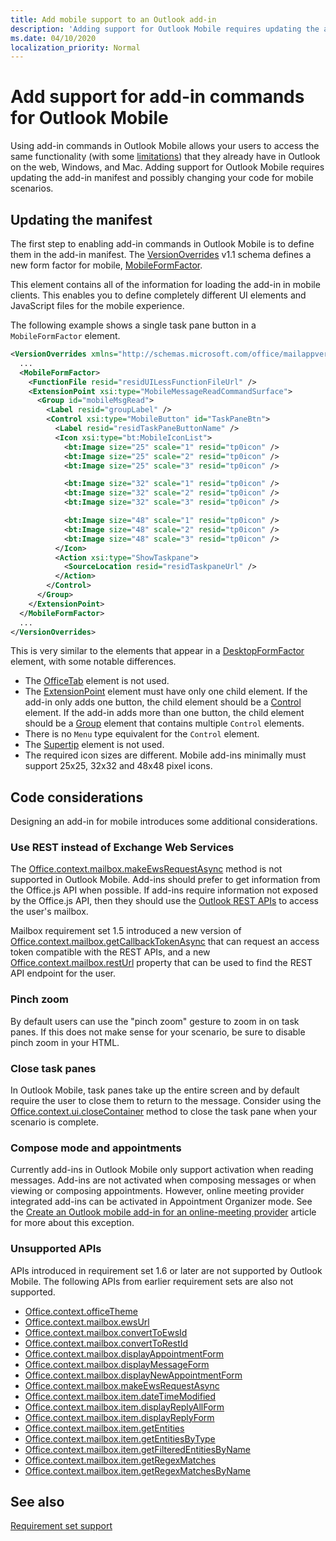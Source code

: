 ```yaml
---
title: Add mobile support to an Outlook add-in
description: 'Adding support for Outlook Mobile requires updating the add-in manifest and possibly changing your code for mobile scenarios.'
ms.date: 04/10/2020
localization_priority: Normal
---
```


# Add support for add-in commands for Outlook Mobile

Using add-in commands in Outlook Mobile allows your users to access the same functionality (with some [limitations](#code-considerations)) that they already have in Outlook on the web, Windows, and Mac. Adding support for Outlook Mobile requires updating the add-in manifest and possibly changing your code for mobile scenarios.

## Updating the manifest

The first step to enabling add-in commands in Outlook Mobile is to define them in the add-in manifest. The [VersionOverrides](../reference/manifest/versionoverrides.md) v1.1 schema defines a new form factor for mobile, [MobileFormFactor](../reference/manifest/mobileformfactor.md).

This element contains all of the information for loading the add-in in mobile clients. This enables you to define completely different UI elements and JavaScript files for the mobile experience.

The following example shows a single task pane button in a `MobileFormFactor` element.

```xml
<VersionOverrides xmlns="http://schemas.microsoft.com/office/mailappversionoverrides/1.1" xsi:type="VersionOverridesV1_1">
  ...
  <MobileFormFactor>
    <FunctionFile resid="residUILessFunctionFileUrl" />
    <ExtensionPoint xsi:type="MobileMessageReadCommandSurface">
      <Group id="mobileMsgRead">
        <Label resid="groupLabel" />
        <Control xsi:type="MobileButton" id="TaskPaneBtn">
          <Label resid="residTaskPaneButtonName" />
          <Icon xsi:type="bt:MobileIconList">
            <bt:Image size="25" scale="1" resid="tp0icon" />
            <bt:Image size="25" scale="2" resid="tp0icon" />
            <bt:Image size="25" scale="3" resid="tp0icon" />

            <bt:Image size="32" scale="1" resid="tp0icon" />
            <bt:Image size="32" scale="2" resid="tp0icon" />
            <bt:Image size="32" scale="3" resid="tp0icon" />

            <bt:Image size="48" scale="1" resid="tp0icon" />
            <bt:Image size="48" scale="2" resid="tp0icon" />
            <bt:Image size="48" scale="3" resid="tp0icon" />
          </Icon>
          <Action xsi:type="ShowTaskpane">
            <SourceLocation resid="residTaskpaneUrl" />
          </Action>
        </Control>
      </Group>
    </ExtensionPoint>
  </MobileFormFactor>
  ...
</VersionOverrides>
```

This is very similar to the elements that appear in a [DesktopFormFactor](../reference/manifest/desktopformfactor.md) element, with some notable differences.

- The [OfficeTab](../reference/manifest/officetab.md) element is not used.
- The [ExtensionPoint](../reference/manifest/extensionpoint.md) element must have only one child element. If the add-in only adds one button, the child element should be a [Control](../reference/manifest/control.md) element. If the add-in adds more than one button, the child element should be a [Group](../reference/manifest/group.md) element that contains multiple `Control` elements.
- There is no `Menu` type equivalent for the `Control` element.
- The [Supertip](../reference/manifest/supertip.md) element is not used.
- The required icon sizes are different. Mobile add-ins minimally must support 25x25, 32x32 and 48x48 pixel icons.

## Code considerations

Designing an add-in for mobile introduces some additional considerations.

### Use REST instead of Exchange Web Services

The [Office.context.mailbox.makeEwsRequestAsync](../reference/objectmodel/preview-requirement-set/office.context.mailbox.md#methods) method is not supported in Outlook Mobile. Add-ins should prefer to get information from the Office.js API when possible. If add-ins require information not exposed by the Office.js API, then they should use the [Outlook REST APIs](/outlook/rest/) to access the user's mailbox.

Mailbox requirement set 1.5 introduced a new version of [Office.context.mailbox.getCallbackTokenAsync](../reference/objectmodel/preview-requirement-set/office.context.mailbox.md#methods) that can request an access token compatible with the REST APIs, and a new [Office.context.mailbox.restUrl](../reference/objectmodel/preview-requirement-set/office.context.mailbox.md#properties) property that can be used to find the REST API endpoint for the user.

### Pinch zoom

By default users can use the "pinch zoom" gesture to zoom in on task panes. If this does not make sense for your scenario, be sure to disable pinch zoom in your HTML.

### Close task panes

In Outlook Mobile, task panes take up the entire screen and by default require the user to close them to return to the message. Consider using the [Office.context.ui.closeContainer](/javascript/api/office/office.ui#closecontainer--) method to close the task pane when your scenario is complete.

### Compose mode and appointments

Currently add-ins in Outlook Mobile only support activation when reading messages. Add-ins are not activated when composing messages or when viewing or composing appointments. However, online meeting provider integrated add-ins can be activated in Appointment Organizer mode. See the [Create an Outlook mobile add-in for an online-meeting provider](online-meeting.md) article for more about this exception.

### Unsupported APIs

APIs introduced in requirement set 1.6 or later are not supported by Outlook Mobile. The following APIs from earlier requirement sets are also not supported.

  - [Office.context.officeTheme](../reference/objectmodel/preview-requirement-set/office.context.md#officetheme-officetheme)
  - [Office.context.mailbox.ewsUrl](../reference/objectmodel/preview-requirement-set/office.context.mailbox.md#properties)
  - [Office.context.mailbox.convertToEwsId](../reference/objectmodel/preview-requirement-set/office.context.mailbox.md#methods)
  - [Office.context.mailbox.convertToRestId](../reference/objectmodel/preview-requirement-set/office.context.mailbox.md#methods)
  - [Office.context.mailbox.displayAppointmentForm](../reference/objectmodel/preview-requirement-set/office.context.mailbox.md#methods)
  - [Office.context.mailbox.displayMessageForm](../reference/objectmodel/preview-requirement-set/office.context.mailbox.md#methods)
  - [Office.context.mailbox.displayNewAppointmentForm](../reference/objectmodel/preview-requirement-set/office.context.mailbox.md#methods)
  - [Office.context.mailbox.makeEwsRequestAsync](../reference/objectmodel/preview-requirement-set/office.context.mailbox.md#methods)
  - [Office.context.mailbox.item.dateTimeModified](../reference/objectmodel/preview-requirement-set/office.context.mailbox.item.md#properties)
  - [Office.context.mailbox.item.displayReplyAllForm](../reference/objectmodel/preview-requirement-set/office.context.mailbox.item.md#methods)
  - [Office.context.mailbox.item.displayReplyForm](../reference/objectmodel/preview-requirement-set/office.context.mailbox.item.md#methods)
  - [Office.context.mailbox.item.getEntities](../reference/objectmodel/preview-requirement-set/office.context.mailbox.item.md#methods)
  - [Office.context.mailbox.item.getEntitiesByType](../reference/objectmodel/preview-requirement-set/office.context.mailbox.item.md#methods)
  - [Office.context.mailbox.item.getFilteredEntitiesByName](../reference/objectmodel/preview-requirement-set/office.context.mailbox.item.md#methods)
  - [Office.context.mailbox.item.getRegexMatches](../reference/objectmodel/preview-requirement-set/office.context.mailbox.item.md#methods)
  - [Office.context.mailbox.item.getRegexMatchesByName](../reference/objectmodel/preview-requirement-set/office.context.mailbox.item.md#methods)

## See also

[Requirement set support](../reference/requirement-sets/outlook-api-requirement-sets.md#requirement-sets-supported-by-exchange-servers-and-outlook-clients)